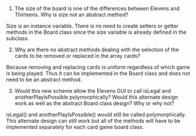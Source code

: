1. The size of the board is one of the differences between Elevens and Thirteens. Why is size not an abstract method?

Size is an instance variable. There is no need to create setters or getter methods in the Board class since the size variable is already defined in the subclass.

2. Why are there no abstract methods dealing with the selection of the cards to be removed or replaced in the array cards?

Because removing and replacing cards is uniform regardless of which game is being played. Thus it can be implemented in the Board class and does not need to be an abstract method.

3. Would this new scheme allow the Elevens GUI to call isLegal
and anotherPlayIsPossible polymorphically? Would this alternate design work as well as the abstract Board class design? Why or why not?

isLegal() and anotherPlayIsPossible() would still be called polymorphically. This alternate design can still work but all of the methods will have to be implemented separately for each card game board class.